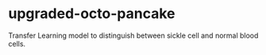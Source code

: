 # upgraded-octo-pancake
Transfer Learning model to distinguish between sickle cell and normal blood cells.
